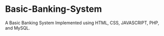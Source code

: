 # Basic-Banking-System
A Basic Banking System Implemented using HTML, CSS, JAVASCRIPT, PHP, and MySQL.

